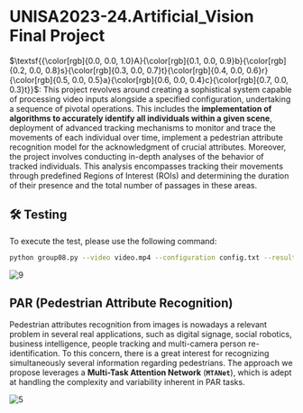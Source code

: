 # UNISA2023-24.Artificial_Vision Final Project

$\textsf{{\color[rgb]{0.0, 0.0, 1.0}A}{\color[rgb]{0.1, 0.0, 0.9}b}{\color[rgb]{0.2, 0.0, 0.8}s}{\color[rgb]{0.3, 0.0, 0.7}t}{\color[rgb]{0.4, 0.0, 0.6}r}{\color[rgb]{0.5, 0.0, 0.5}a}{\color[rgb]{0.6, 0.0, 0.4}c}{\color[rgb]{0.7, 0.0, 0.3}t}}$: This project revolves around creating a sophistical system capable of processing video inputs alongside a specified configuration, undertaking a sequence of pivotal operations. This includes the **implementation of algorithms to accurately identify all individuals within a given scene**, deployment of advanced tracking mechanisms to monitor and trace the movements of each individual over time, implement a pedestrian attribute recognition model for the acknowledgment of crucial attributes. Moreover, the project involves conducting in-depth analyses of the behavior of tracked individuals. This analysis
encompasses tracking their movements through predefined Regions of Interest (ROIs) and determining the duration of their presence and the total number of passages in these areas.

## 🛠 Testing
To execute the test, please use the following command:

```bash
python group08.py --video video.mp4 --configuration config.txt --results results.txt
```

![9](https://github.com/user-attachments/assets/4489ed7c-adef-488d-8d2b-b4b685d953ce)


## PAR (Pedestrian Attribute Recognition)

Pedestrian attributes recognition from images is nowadays a relevant problem in several real applications, such as digital signage, social robotics, business intelligence, people tracking and multi-camera person re-identification. To this concern, there is a great interest for recognizing simultaneously several information regarding pedestrians. The approach we propose leverages a **Multi-Task Attention Network** (**`MTANet`**), which is adept at handling the complexity and variability inherent in PAR tasks.

![5](https://github.com/user-attachments/assets/e37aa92b-bbdf-4078-908b-4e44fe3dd86f)
